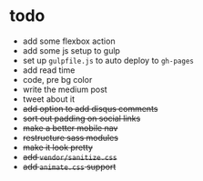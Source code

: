# todo

- add some flexbox action
- add some js setup to gulp
- set up `gulpfile.js` to auto deploy to `gh-pages`
- add read time
- code, pre bg color
- write the medium post
- tweet about it
- ~~add option to add disqus comments~~
- ~~sort out padding on social links~~
- ~~make a better mobile nav~~
- ~~restructure sass modules~~
- ~~make it look pretty~~
- ~~add `vendor/sanitize.css`~~
- ~~add `animate.css` support~~
